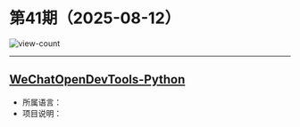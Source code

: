 # 第41期（2025-08-12）

![view-count](https://count.getloli.com/@xiaoxuan6-weekly-20250812)

---
## [WeChatOpenDevTools-Python](https://github.com/JaveleyQAQ/WeChatOpenDevTools-Python)
- 所属语言：
- 项目说明：
